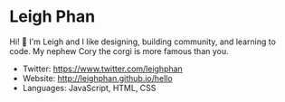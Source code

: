 # Leigh Phan

Hi! 👋 I'm Leigh and I like designing, building community, and learning to code. My nephew Cory the corgi is more famous than you.

- Twitter: https://www.twitter.com/leighphan
- Website: http://leighphan.github.io/hello
- Languages: JavaScript, HTML, CSS
